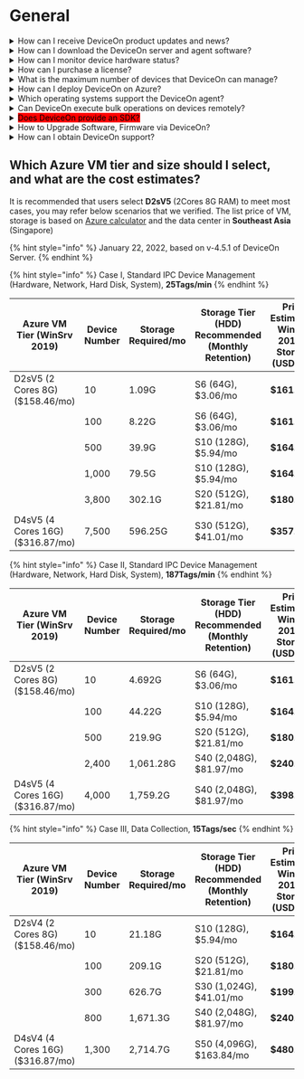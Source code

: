 # General

<details>

<summary>How can I receive DeviceOn product updates and news?</summary>

You are welcome to visit the following pages for more information and experience on DeviceOn.

* [DeviceOn Product Page](https://wise-paas.advantech.com/en-us/marketplace/product/advantech.wise-paas-deviceon-iot-device-management-app)
* [News & Solution Package](https://campaign.advantech.online/en/DeviceOn/index.html)

</details>

<details>

<summary>How can I download the DeviceOn server and agent software?</summary>

Please try to get the installer package from below download link.

* [DeviceOn Server](https://eiot.blob.core.windows.net/deviceon/DeviceOn_Server.zip) (Windows & Ubuntu)
* [DeviceOn Agent](https://eiot.blob.core.windows.net/deviceon/WISE-Agent.zip) (Windows & Ubuntu)

</details>

<details>

<summary>How can I monitor device hardware status?</summary>

The device hardware information includes FAN Speed, Voltage, Watchdog and brightness. Before monitoring this information on DeviceOn, please make sure your device is Advantech hardware and with SUSI driver support. Recommend to download SUSI driver from [Advantech Support](https://support.advantech.com/) site for your hardware platform first. Click [**here**](https://www.dropbox.com/s/4p46gtzpm57u4jr/SUSI4_Std.exe?dl=0) get the latest driver version.

</details>

<details>

<summary>How can I purchase a license?</summary>

Please contact Advantech sales and join to WISE-Marketplace member to purchase license for DeviceOn.

[https://www.youtube.com/watch?v=qrZ9nq5TsVc](https://www.youtube.com/watch?v=qrZ9nq5TsVc)

</details>

<details>

<summary>What is the maximum number of devices that DeviceOn can manage?</summary>

It depends on your server configuration. Taking the Azure DeviceOn VM specification, as an example, the instance D2sV5 is able to manage **1000**pcs devices. If you need to manage more than 1000 devices, please contact us for advanced solution and architecture.

</details>

<details>

<summary>How can I deploy DeviceOn on Azure?</summary>

It is really simple that just login Azure Marketplace and search for **DeviceOn**, then follow the steps to create a virtual machine. Here is a [**Quick Start Guide**](../installation-and-deployment/server-standard/azure-marketplace.md) to deploy through Azure Marketplace.

</details>

<details>

<summary>Which operating systems support the DeviceOn agent?</summary>

Please refer to the section about [**DeviceOn Agent Supported Operating Systems**](../about-deviceon/agent-versions.md#operation-systems-and-recommendations) for details.

</details>

<details>

<summary>Can DeviceOn execute bulk operations on devices remotely?</summary>

Yes, group the devices for different attributes and set the task for each group, bulk operation can be finished. Please refer to the below sections.

* [App Management](../../web-user-interface/app-management-ota.md)
* [Container Management](../../web-user-interface/container-management.md)
* [Task Management](../../web-user-interface/device-management/task-management-batch-control.md)

</details>

<details>

<summary><mark style="background-color:red;">Does DeviceOn provide an SDK?</mark></summary>

DeviceOn offers easy customization with a complete [REST API](https://docs.wise-paas.advantech.com/en/Guides_and_API_References/ApplicationServices/1564727799415968385/1609292788571761649/v1.0.0) for core management on the server side, and an [SDK](https://docs.wise-paas.advantech.com/en/Guides_and_API_References/ApplicationServices/1564727799415968385/1609292785115116876/v1.0.0) on the device side that enables the development of custom plugins.

</details>

<details>

<summary>How to Upgrade Software, Firmware via DeviceOn?</summary>

DeviceOn has OTA (Over The Air) function to remote provisioning and updates on firmware, driver, and software at the scale. Please refer the [App Management, OTA](../../web-user-interface/app-management-ota.md) for details

</details>

<details>

<summary>How can I obtain DeviceOn support?</summary>

Please contact below window to get further information.

mail to: [DeviceOn.Support@advantech.com](mailto:DeviceOn.Support@advantech.com)

</details>

## Which Azure VM tier and size should I select, and what are the cost estimates?

It is recommended that users select **D2sV5** (2Cores 8G RAM) to meet most cases, you may refer below scenarios that we verified. The list price of VM, storage is based on [Azure calculator](https://azure.microsoft.com/en-us/pricing/calculator/) and the data center in **Southeast Asia** (Singapore)

{% hint style="info" %}
January 22, 2022, based on v-4.5.1 of DeviceOn Server.
{% endhint %}

{% hint style="info" %}
Case I, Standard IPC Device Management (Hardware, Network, Hard Disk, System), **25Tags/min**
{% endhint %}

| **Azure VM Tier (WinSrv 2019)**  | **Device** **Number** | **Storage** **Required/mo** | **Storage Tier (HDD) Recommended (Monthly Retention)** | **Price Estimation WinSrv 2016 + Storage (USD)/mo** | **Price Estimation Ubuntu 18.04 + Storage (USD)/mo** |
| -------------------------------- | --------------------- | --------------------------- | ------------------------------------------------------ | --------------------------------------------------- | ---------------------------------------------------- |
| D2sV5 (2 Cores 8G) ($158.46/mo)  | 10                    | 1.09G                       | S6 (64G), $3.06/mo                                     | **$161.52**                                         | **$90.66**                                           |
|                                  | 100                   | 8.22G                       | S6 (64G), $3.06/mo                                     | **$161.52**                                         | **$90.66**                                           |
|                                  | 500                   | 39.9G                       | S10 (128G), $5.94/mo                                   | **$164.4**                                          | **$93.54**                                           |
|                                  | 1,000                 | 79.5G                       | S10 (128G), $5.94/mo                                   | **$164.4**                                          | **$93.54**                                           |
|                                  | 3,800                 | 302.1G                      | S20 (512G), $21.81/mo                                  | **$180.27**                                         | **$109.41**                                          |
| D4sV5 (4 Cores 16G) ($316.87/mo) | 7,500                 | 596.25G                     | S30 (512G), $41.01/mo                                  | **$357.88**                                         | **$216.21**                                          |

{% hint style="info" %}
Case II, Standard IPC Device Management (Hardware, Network, Hard Disk, System), **187Tags/min**
{% endhint %}

| **Azure VM Tier (WinSrv 2019)**  | **Device** **Number** | **Storage** **Required/mo** | **Storage Tier (HDD) Recommended (Monthly Retention)** | **Price Estimation WinSrv 2016 + Storage (USD)/mo** | **Price Estimation Ubuntu 18.04 + Storage (USD)/mo** |
| -------------------------------- | --------------------- | --------------------------- | ------------------------------------------------------ | --------------------------------------------------- | ---------------------------------------------------- |
| D2sV5 (2 Cores 8G) ($158.46/mo)  | 10                    | 4.692G                      | S6 (64G), $3.06/mo                                     | **$161.52**                                         | **$90.66**                                           |
|                                  | 100                   | 44.22G                      | S10 (128G), $5.94/mo                                   | **$164.4**                                          | **$93.54**                                           |
|                                  | 500                   | 219.9G                      | S20 (512G), $21.81/mo                                  | **$180.27**                                         | **$109.41**                                          |
|                                  | 2,400                 | 1,061.28G                   | S40 (2,048G), $81.97/mo                                | **$240.43**                                         | **$169.57**                                          |
| D4sV5 (4 Cores 16G) ($316.87/mo) | 4,000                 | 1,759.2G                    | S40 (2,048G), $81.97/mo                                | **$398.84**                                         | **$257.17**                                          |

{% hint style="info" %}
Case III, Data Collection, **15Tags/sec**
{% endhint %}

| **Azure VM Tier (WinSrv 2019)**  | **Device** **Number** | **Storage** **Required/mo** | **Storage Tier (HDD) Recommended (Monthly Retention)** | **Price Estimation WinSrv 2016 + Storage (USD)/mo** | **Price Estimation Ubuntu 18.04 + Storage (USD)/mo** |
| -------------------------------- | --------------------- | --------------------------- | ------------------------------------------------------ | --------------------------------------------------- | ---------------------------------------------------- |
| D2sV4 (2 Cores 8G) ($158.46/mo)  | 10                    | 21.18G                      | S10 (128G), $5.94/mo                                   | **$164.4**                                          | **$93.54**                                           |
|                                  | 100                   | 209.1G                      | S20 (512G), $21.81/mo                                  | **$180.27**                                         | **$109.41**                                          |
|                                  | 300                   | 626.7G                      | S30 (1,024G), $41.01/mo                                | **$199.47**                                         | **$128.61**                                          |
|                                  | 800                   | 1,671.3G                    | S40 (2,048G), $81.97/mo                                | **$240.43**                                         | **$169.57**                                          |
| D4sV4 (4 Cores 16G) ($316.87/mo) | 1,300                 | 2,714.7G                    | S50 (4,096G), $163.84/mo                               | **$480.71**                                         | **$339.04**                                          |
